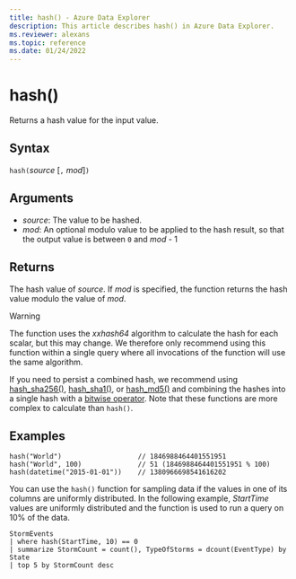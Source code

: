 ```yaml
---
title: hash() - Azure Data Explorer
description: This article describes hash() in Azure Data Explorer.
ms.reviewer: alexans
ms.topic: reference
ms.date: 01/24/2022
---
```

# hash()

Returns a hash value for the input value.

## Syntax

`hash(`*source* [`,` *mod*]`)`

## Arguments

* *source*: The value to be hashed.
* *mod*: An optional modulo value to be applied to the hash result, so that
  the output value is between `0` and *mod* - 1

## Returns

The hash value of *source*. If *mod* is specified, the function returns the hash value modulo the value of *mod*.

> [!WARNING]
> The function uses the *xxhash64* algorithm to calculate the hash for each scalar, but this may change. We therefore only recommend using this function within a single query where all invocations of the function will use the same algorithm.
>
> If you need to persist a combined hash, we recommend using [hash_sha256()](sha256hashfunction.md), [hash_sha1()](sha1-hash-function.md), or [hash_md5()](md5hashfunction.md) and combining the hashes into a single hash with a [bitwise operator](binoperators.md). Note that these functions are more complex to calculate than `hash()`.

## Examples

```kusto
hash("World")                   // 1846988464401551951
hash("World", 100)              // 51 (1846988464401551951 % 100)
hash(datetime("2015-01-01"))    // 1380966698541616202
```

You can use the `hash()` function for sampling data if the values in one of its columns are uniformly distributed. In the following example, *StartTime* values are uniformly distributed and the function is used to run a query on 10% of the data.

<!-- csl: https://help.kusto.windows.net/Samples -->
```kusto
StormEvents 
| where hash(StartTime, 10) == 0
| summarize StormCount = count(), TypeOfStorms = dcount(EventType) by State 
| top 5 by StormCount desc
```
